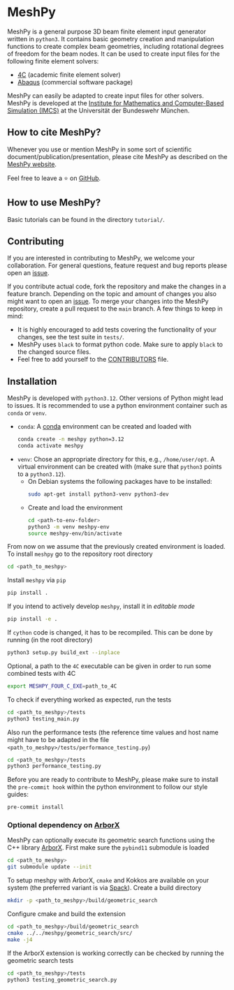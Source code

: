 # MeshPy

MeshPy is a general purpose 3D beam finite element input generator written in `python3`.
It contains basic geometry creation and manipulation functions to create complex beam geometries, including rotational degrees of freedom for the beam nodes.
It can be used to create input files for the following finite element solvers:
- [4C](https://www.4c-multiphysics.org/) (academic finite element solver)
- [Abaqus](https://en.wikipedia.org/wiki/Abaqus) (commercial software package)

MeshPy can easily be adapted to create input files for other solvers.
MeshPy is developed at the [Institute for Mathematics and Computer-Based Simulation (IMCS)](https://www.unibw.de/imcs-en) at the Universität der Bundeswehr München.

## How to cite MeshPy?

Whenever you use or mention MeshPy in some sort of scientific document/publication/presentation, please cite MeshPy as described on the [MeshPy website](https://imcs-compsim.github.io/meshpy).

Feel free to leave a :star: on [GitHub](https://github.com/imcs-compsim/meshpy).

## How to use MeshPy?

Basic tutorials can be found in the directory `tutorial/`.


## Contributing

If you are interested in contributing to MeshPy, we welcome your collaboration.
For general questions, feature request and bug reports please open an [issue](https://github.com/imcs-compsim/meshpy/issues).

If you contribute actual code, fork the repository and make the changes in a feature branch.
Depending on the topic and amount of changes you also might want to open an [issue](https://github.com/imcs-compsim/meshpy/issues).
To merge your changes into the MeshPy repository, create a pull request to the `main` branch.
A few things to keep in mind:
- It is highly encouraged to add tests covering the functionality of your changes, see the test suite in `tests/`.
- MeshPy uses `black` to format python code.
  Make sure to apply `black` to the changed source files.
- Feel free to add yourself to the [CONTRIBUTORS](CONTRIBUTORS) file.

## Installation

MeshPy is developed with `python3.12`.
Other versions of Python might lead to issues.
It is recommended to use a python environment container such as `conda` or `venv`.
- `conda`:
  A [conda](https://docs.conda.io/projects/conda/en/latest/user-guide/install/index.html) environment can be created and loaded with
  ```bash
  conda create -n meshpy python=3.12
  conda activate meshpy
  ```
- `venv`: Chose an appropriate directory for this, e.g., `/home/user/opt`.
  A virtual environment can be created with (make sure that `python3` points to a `python3.12`).
  - On Debian systems the following packages have to be installed:
    ```bash
    sudo apt-get install python3-venv python3-dev
    ```
  - Create and load the environment
    ```bash
    cd <path-to-env-folder>
    python3 -m venv meshpy-env
    source meshpy-env/bin/activate
    ```

From now on we assume that the previously created environment is loaded.
To install `meshpy` go to the repository root directory
```bash
cd <path_to_meshpy>
```

Install `meshpy` via `pip`
```bash
pip install .
```

If you intend to actively develop `meshpy`, install it in *editable mode*

```bash
pip install -e .
```

If `cython` code is changed, it has to be recompiled. This can be done by running (in the root directory)
```bash
python3 setup.py build_ext --inplace
```

Optional, a path to the `4C` executable can be given in order to run some combined
tests with 4C
```bash
export MESHPY_FOUR_C_EXE=path_to_4C
```


To check if everything worked as expected, run the tests
```bash
cd <path_to_meshpy>/tests
python3 testing_main.py
```

Also run the performance tests (the reference time values and host name might have to be adapted in the file `<path_to_meshpy>/tests/performance_testing.py`)
```bash
cd <path_to_meshpy>/tests
python3 performance_testing.py
```

Before you are ready to contribute to MeshPy, please make sure to install the `pre-commit hook` within the python environment to follow our style guides:
```bash
pre-commit install
```

### Optional dependency on [ArborX](https://github.com/arborx/ArborX)

MeshPy can optionally execute its geometric search functions using the C++ library [ArborX](https://github.com/arborx/ArborX).
First make sure the `pybind11` submodule is loaded
```bash
cd <path_to_meshpy>
git submodule update --init
```
To setup meshpy with ArborX, `cmake` and Kokkos are available on your system (the preferred variant is via [Spack](https://spack.io/)).
Create a build directory
```bash
mkdir -p <path_to_meshpy>/build/geometric_search
```
Configure cmake and build the extension
```bash
cd <path_to_meshpy>/build/geometric_search
cmake ../../meshpy/geometric_search/src/
make -j4
```
If the ArborX extension is working correctly can be checked by running the geometric search tests
```bash
cd <path_to_meshpy>/tests
python3 testing_geometric_search.py
```
